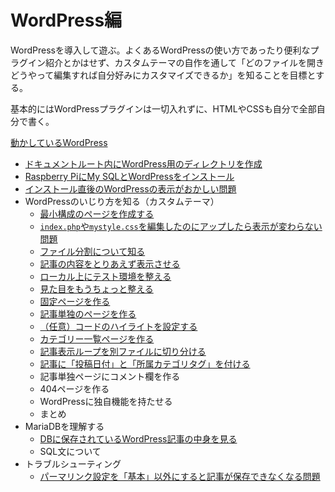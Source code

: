 # WordPress編

WordPressを導入して遊ぶ。よくあるWordPressの使い方であったり便利なプラグイン紹介とかはせず、カスタムテーマの自作を通して「どのファイルを開きどうやって編集すれば自分好みにカスタマイズできるか」を知ることを目標とする。

基本的にはWordPressプラグインは一切入れずに、HTMLやCSSも自分で全部自分で書く。

[動かしているWordPress](../wordpressblog/)

- [ドキュメントルート内にWordPress用のディレクトリを作成](wordpressdirectory.html)
- [Raspberry PiにMy SQLとWordPressをインストール](install.html)
- [インストール直後のWordPressの表示がおかしい問題](accessproblem.html)
- WordPressのいじり方を知る（カスタムテーマ）
  * [最小構成のページを作成する](customtheme1.html)
  * [`index.php`や`mystyle.css`を編集したのにアップしたら表示が変わらない問題](cacheproblem.html)
  * [ファイル分割について知る](customtheme2.html)
  * [記事の内容をとりあえず表示させる](customtheme3.html)
  * [ローカル上にテスト環境を整える](localenvironment.html)
  * [見た目をもうちょっと整える](customtheme4.html)
  * [固定ページを作る](customtheme-page.html)
  * [記事単独のページを作る](customtheme-single.html)
  * [（任意）コードのハイライトを設定する](customtheme-codehighlight.html)
  * [カテゴリー一覧ページを作る](customtheme-categories.html)
  * [記事表示ループを別ファイルに切り分ける](customtheme-separatephp.html)
  * [記事に「投稿日付」と「所属カテゴリタグ」を付ける](customtheme-dateandcategory.html)
  * 記事単独ページにコメント欄を作る
  * 404ページを作る
  * WordPressに独自機能を持たせる
  * まとめ
- MariaDBを理解する
  * [DBに保存されているWordPress記事の中身を見る](checkdb.html)
  * SQL文について
- トラブルシューティング
  * [パーマリンク設定を「基本」以外にすると記事が保存できなくなる問題](permalink.html)

